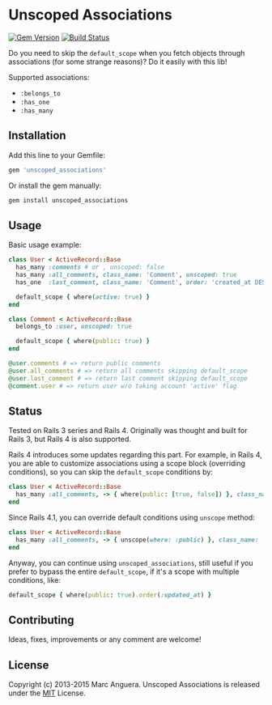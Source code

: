 # Unscoped Associations

[![Gem Version](https://badge.fury.io/rb/unscoped_associations.svg)](http://badge.fury.io/rb/unscoped_associations)
[![Build Status](https://travis-ci.org/markets/unscoped_associations.svg?branch=master)](https://travis-ci.org/markets/unscoped_associations)

Do you need to skip the `default_scope` when you fetch objects through associations (for some strange reasons)? Do it easily with this lib!

Supported associations:

* `:belongs_to`
* `:has_one`
* `:has_many`

## Installation

Add this line to your Gemfile:

```ruby
gem 'unscoped_associations'
```

Or install the gem manually:

```ruby
gem install unscoped_associations
```

## Usage

Basic usage example:

```ruby
class User < ActiveRecord::Base
  has_many :comments # or , unscoped: false
  has_many :all_comments, class_name: 'Comment', unscoped: true
  has_one  :last_comment, class_name: 'Comment', order: 'created_at DESC', unscoped: true

  default_scope { where(active: true) }
end

class Comment < ActiveRecord::Base
  belongs_to :user, unscoped: true

  default_scope { where(public: true) }
end

@user.comments # => return public comments
@user.all_comments # => return all comments skipping default_scope
@user.last_comment # => return last comment skipping default_scope
@comment.user # => return user w/o taking account 'active' flag

```

## Status

Tested on Rails 3 series and Rails 4. Originally was thought and built for Rails 3, but Rails 4 is also supported.

Rails 4 introduces some updates regarding this part. For example, in Rails 4, you are able to customize associations using a scope block (overriding conditions), so you can skip the `default_scope` conditions by:

```ruby
class User < ActiveRecord::Base
  has_many :all_comments, -> { where(public: [true, false]) }, class_name: 'Comment'
end
```

Since Rails 4.1, you can override default conditions using `unscope` method:

```ruby
class User < ActiveRecord::Base
  has_many :all_comments, -> { unscope(where: :public) }, class_name: 'Comment'
end
```

Anyway, you can continue using `unscoped_associations`, still useful if you prefer to bypass the entire `default_scope`, if it's a scope with multiple conditions, like:

```ruby
default_scope { where(public: true).order(:updated_at) }
```

## Contributing

Ideas, fixes, improvements or any comment are welcome!

## License

Copyright (c) 2013-2015 Marc Anguera. Unscoped Associations is released under the [MIT](LICENSE) License.
